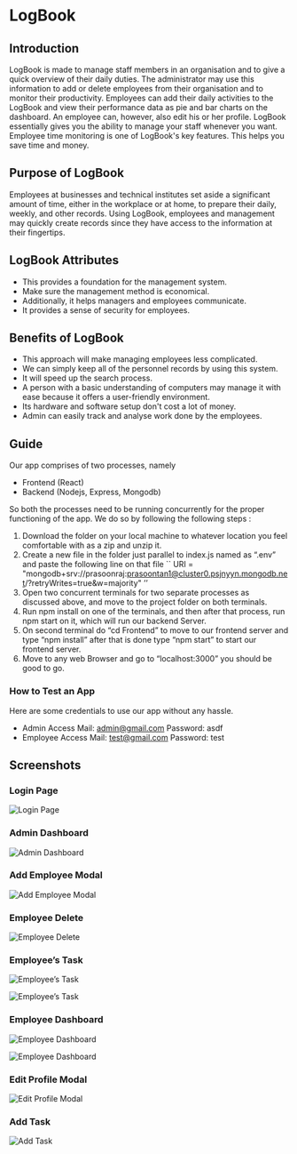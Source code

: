 # LogBook



## Introduction
LogBook is made to manage staff members in an organisation and to give a quick overview of their daily duties. The administrator may use this information to add or delete employees from their organisation and to monitor their productivity. Employees can add their daily activities to the LogBook and view their performance data as pie and bar charts on the dashboard. An employee can, however, also edit his or her profile. LogBook essentially gives you the ability to manage your staff whenever you want. Employee time monitoring is one of LogBook's key features. This helps you save time and money.

## Purpose of LogBook
Employees at businesses and technical institutes set aside a significant amount of time, either in the workplace or at home, to prepare their daily, weekly, and other records. Using LogBook, employees and management may quickly create records since they have access to the information at their fingertips.

## LogBook Attributes
- This provides a foundation for the management system.
- Make sure the management method is economical.
- Additionally, it helps managers and employees communicate.
- It provides a sense of security for employees.

## Benefits of LogBook
- This approach will make managing employees less complicated.
- We can simply keep all of the personnel records by using this system.
- It will speed up the search process.
- A person with a basic understanding of computers may manage it with ease because it offers a user-friendly environment.
- Its hardware and software setup don't cost a lot of money.
- Admin can easily track and analyse work done by the employees.

## Guide

Our app comprises of two processes, namely
- Frontend (React)
- Backend (Nodejs, Express, Mongodb)

So both the processes need to be running concurrently for the proper functioning of the app. We do so by following the following steps :
1. Download the folder on your local machine to whatever location you feel comfortable with as a zip and unzip it.
2. Create a new file in the folder just parallel to index.js named as “.env”  and paste the following line on that file ``   URI = "mongodb+srv://prasoonraj:prasoontan1@cluster0.psjnyyn.mongodb.net/?retryWrites=true&w=majority"    ’’ 
3. Open two concurrent terminals for two separate processes as discussed above, and move to the project folder on both terminals.
4. Run npm  install on one of the terminals, and then after that process, run npm start on it, which will run our backend Server.
5. On second terminal do “cd Frontend”  to move to our frontend server and type “npm install” after that is done type “npm start” to start our frontend server.
6. Move to any web Browser and go to “localhost:3000” you should be good to go.

### How to Test an App
Here are some credentials to use our app without any hassle.
- Admin Access Mail: admin@gmail.com       			Password: asdf
- Employee Access Mail: test@gmail.com					Password: test

## Screenshots
### Login Page
![Login Page](./README%20Images/loginpage.png)

### Admin Dashboard
![Admin Dashboard](./README%20Images/admindashboard.png)

### Add Employee Modal
![Add Employee Modal](./README%20Images/addemployeemodal.png)

### Employee Delete
![Employee Delete](./README%20Images/employeedelete.png)

### Employee’s Task
![Employee’s Task](./README%20Images/employeestask-1.png)

![Employee’s Task](./README%20Images/employeestask-2.png)

### Employee Dashboard
![Employee Dashboard](./README%20Images/employeedashboard-1.png)

![Employee Dashboard](./README%20Images/employeedashboard-2.png)

### Edit Profile Modal
![Edit Profile Modal](./README%20Images/editprofilemodal.png)

### Add Task
![Add Task](./README%20Images/addtask.png)

